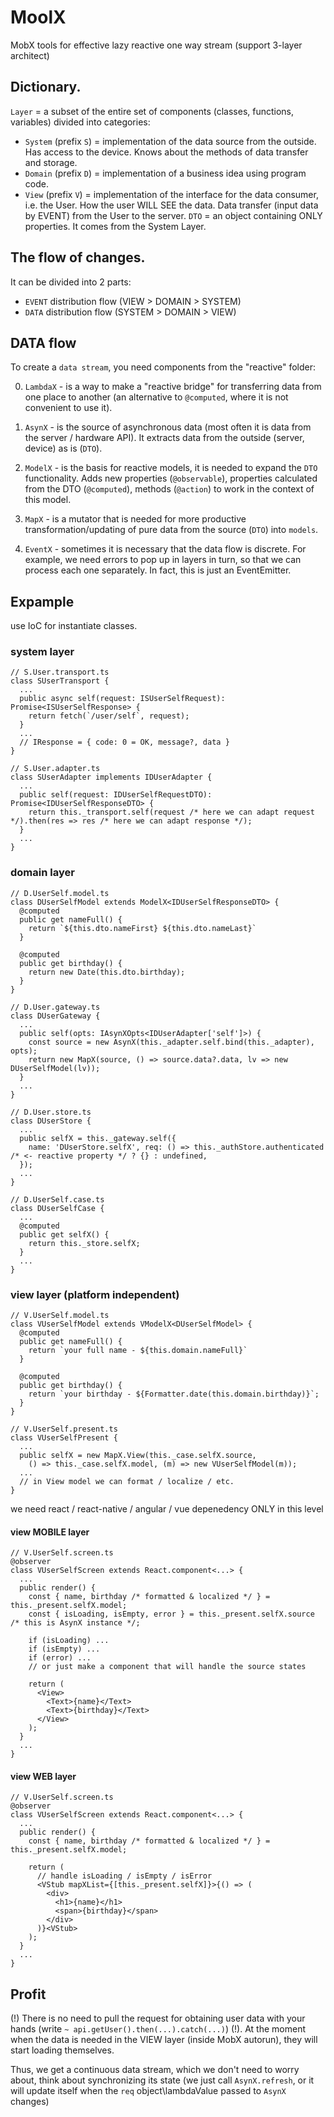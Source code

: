 # MoolX
MobX tools for effective lazy reactive one way stream (support 3-layer architect)

## Dictionary.
`Layer` = a subset of the entire set of components (classes, functions, variables) divided into categories:
- `System` (prefix `S`) = implementation of the data source from the outside. Has access to the device. Knows about the methods of data transfer and storage.
- `Domain` (prefix `D`) = implementation of a business idea using program code.
- `View` (prefix `V`) = implementation of the interface for the data consumer, i.e. the User. How the user WILL SEE the data. Data transfer (input data by EVENT) from the User to the server.
`DTO` = an object containing ONLY properties. It comes from the System Layer.

## The flow of changes.
It can be divided into 2 parts:
- `EVENT` distribution flow (VIEW > DOMAIN > SYSTEM)
- `DATA` distribution flow (SYSTEM > DOMAIN > VIEW)

## DATA flow
To create a `data stream`, you need components from the "reactive" folder:

0) `LambdaX` - is a way to make a "reactive bridge" for transferring data from one place to another (an alternative to `@computed`, where it is not convenient to use it).
1) `AsynX` - is the source of asynchronous data (most often it is data from the server / hardware API). It extracts data from the outside (server, device) as is (`DTO`).
2) `ModelX` - is the basis for reactive models, it is needed to expand the `DTO` functionality. Adds new properties (`@observable`), properties calculated from the DTO (`@computed`), methods (`@action`) to work in the context of this model.
3) `MapX` - is a mutator that is needed for more productive transformation/updating of pure data from the source (`DTO`) into `models`.

4) `EventX` - sometimes it is necessary that the data flow is discrete. For example, we need errors to pop up in layers in turn, so that we can process each one separately. In fact, this is just an EventEmitter.

## Expample
use IoC for instantiate classes. 

### system layer
```
// S.User.transport.ts
class SUserTransport {
  ...
  public async self(request: ISUserSelfRequest): Promise<ISUserSelfResponse> {
    return fetch(`/user/self`, request);
  }
  ...
  // IResponse = { code: 0 = OK, message?, data }
}
```

```
// S.User.adapter.ts
class SUserAdapter implements IDUserAdapter {
  ...
  public self(request: IDUserSelfRequestDTO): Promise<IDUserSelfResponseDTO> {
    return this._transport.self(request /* here we can adapt request */).then(res => res /* here we can adapt response */);
  }
  ...
}
```

### domain layer
```
// D.UserSelf.model.ts
class DUserSelfModel extends ModelX<IDUserSelfResponseDTO> {
  @computed
  public get nameFull() {
    return `${this.dto.nameFirst} ${this.dto.nameLast}`
  }
  
  @computed
  public get birthday() {
    return new Date(this.dto.birthday);
  }
}
```

```
// D.User.gateway.ts
class DUserGateway {
  ...
  public self(opts: IAsynXOpts<IDUserAdapter['self']>) {
    const source = new AsynX(this._adapter.self.bind(this._adapter), opts);
    return new MapX(source, () => source.data?.data, lv => new DUserSelfModel(lv));
  }
  ...
}
```

```
// D.User.store.ts
class DUserStore {
  ...
  public selfX = this._gateway.self({
    name: 'DUserStore.selfX', req: () => this._authStore.authenticated /* <- reactive property */ ? {} : undefined,
  });
  ...
}
```

```
// D.UserSelf.case.ts
class DUserSelfCase {
  ...
  @computed 
  public get selfX() {
    return this._store.selfX;
  }
  ...
}
```

### view layer (platform independent)
```
// V.UserSelf.model.ts
class VUserSelfModel extends VModelX<DUserSelfModel> {
  @computed
  public get nameFull() {
    return `your full name - ${this.domain.nameFull}`
  }
  
  @computed
  public get birthday() {
    return `your birthday - ${Formatter.date(this.domain.birthday)}`;
  }
}
```

```
// V.UserSelf.present.ts
class VUserSelfPresent {
  ...
  public selfX = new MapX.View(this._case.selfX.source,
    () => this._case.selfX.model, (m) => new VUserSelfModel(m));
  ...
  // in View model we can format / localize / etc.
}
```

we need react / react-native / angular / vue depenedency ONLY in this level
#### view MOBILE layer
```
// V.UserSelf.screen.ts
@observer
class VUserSelfScreen extends React.component<...> {
  ...
  public render() {
    const { name, birthday /* formatted & localized */ } = this._present.selfX.model;
    const { isLoading, isEmpty, error } = this._present.selfX.source /* this is AsynX instance */;
    
    if (isLoading) ...
    if (isEmpty) ...
    if (error) ...
    // or just make a component that will handle the source states
    
    return (
      <View>
        <Text>{name}</Text>
        <Text>{birthday}</Text>
      </View>
    );
  }
  ...
}
```

#### view WEB layer
```
// V.UserSelf.screen.ts
@observer
class VUserSelfScreen extends React.component<...> {
  ...
  public render() {
    const { name, birthday /* formatted & localized */ } = this._present.selfX.model;

    return (
      // handle isLoading / isEmpty / isError
      <VStub mapXList={[this._present.selfX]}>{() => (
        <div>
          <h1>{name}</h1>
          <span>{birthday}</span>
        </div>
      )}<VStub>
    );
  }
  ...
}
```

## Profit 
(!) There is no need to pull the request for obtaining user data with your hands (write `~ api.getUser().then(...).catch(...)`) (!). 
At the moment when the data is needed in the VIEW layer (inside MobX autorun), they will start loading themselves.

Thus, we get a continuous data stream, which we don't need to worry about, think about synchronizing its state (we just call `AsynX.refresh`, or it will update itself when the `req` object\lambdaValue passed to `AsynX` changes)
